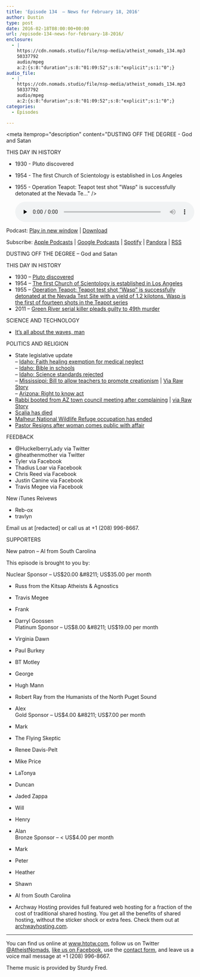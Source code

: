 ```yaml
---
title: 'Episode 134  – News for February 18, 2016'
author: Dustin
type: post
date: 2016-02-18T08:00:00+00:00
url: /episode-134-news-for-february-18-2016/
enclosure:
  - |
    https://cdn.nomads.studio/file/nsp-media/atheist_nomads_134.mp3
    50337792
    audio/mpeg
    a:2:{s:8:"duration";s:8:"01:09:52";s:8:"explicit";s:1:"0";}
audio_file:
  - |
    https://cdn.nomads.studio/file/nsp-media/atheist_nomads_134.mp3
    50337792
    audio/mpeg
    a:2:{s:8:"duration";s:8:"01:09:52";s:8:"explicit";s:1:"0";}
categories:
  - Episodes

---
```

<div itemscope itemtype="http://schema.org/AudioObject">
  <meta itemprop="name" content="Episode 134  &#8211; News for February 18, 2016" />
  
  <meta itemprop="uploadDate" content="2016-02-18T01:00:00-07:00" />
  
  <meta itemprop="encodingFormat" content="audio/mpeg" />
  
  <meta itemprop="duration" content="PT1H09M52S" />
  
  <meta itemprop="description" content="DUSTING OFF THE DEGREE - God and Satan

THIS DAY IN HISTORY
* 1930 - Pluto discovered
* 1954 - The first Church of Scientology is established in Los Angeles
* 1955 - Operation Teapot: Teapot test shot &quot;Wasp&quot; is successfully detonated at the Nevada Te..." />
  
  <meta itemprop="contentUrl" content="https://dts.podtrac.com/redirect.mp3/cdn.nomads.studio/file/nsp-media/atheist_nomads_134.mp3" />
  
  <meta itemprop="contentSize" content="48.0" />
  </p> 
  
  <div class="powerpress_player" id="powerpress_player_8391">
    <audio class="wp-audio-shortcode" id="audio-5103-135" preload="none" style="width: 100%;" controls="controls"><source type="audio/mpeg" src="https://dts.podtrac.com/redirect.mp3/cdn.nomads.studio/file/nsp-media/atheist_nomads_134.mp3?_=135" /><a href="https://dts.podtrac.com/redirect.mp3/cdn.nomads.studio/file/nsp-media/atheist_nomads_134.mp3">https://dts.podtrac.com/redirect.mp3/cdn.nomads.studio/file/nsp-media/atheist_nomads_134.mp3</a></audio>
  </div>
</div>

<p class="powerpress_links powerpress_links_mp3">
  Podcast: <a href="https://dts.podtrac.com/redirect.mp3/cdn.nomads.studio/file/nsp-media/atheist_nomads_134.mp3" class="powerpress_link_pinw" target="_blank" title="Play in new window" onclick="return powerpress_pinw('https://htotw.com/?powerpress_pinw=5103-podcast');" rel="nofollow">Play in new window</a> | <a href="https://dts.podtrac.com/redirect.mp3/cdn.nomads.studio/file/nsp-media/atheist_nomads_134.mp3" class="powerpress_link_d" title="Download" rel="nofollow" download="atheist_nomads_134.mp3">Download</a>
</p>

<p class="powerpress_links powerpress_subscribe_links">
  Subscribe: <a href="https://podcasts.apple.com/us/podcast/humanists-take-on-the-world/id530050098?mt=2&ls=1" class="powerpress_link_subscribe powerpress_link_subscribe_itunes" target="_blank" title="Subscribe on Apple Podcasts" rel="nofollow">Apple Podcasts</a> | <a href="https://www.google.com/podcasts?feed=aHR0cDovL2F0aGVpc3Rub21hZHMubGlic3luLmNvbS9yc3M%3D" class="powerpress_link_subscribe powerpress_link_subscribe_googleplay" target="_blank" title="Subscribe on Google Podcasts" rel="nofollow">Google Podcasts</a> | <a href="https://open.spotify.com/show/3LzK2xZGike6Tc1GEMtMbr?si=LieN9SNuTpq96smuaUsH8A" class="powerpress_link_subscribe powerpress_link_subscribe_spotify" target="_blank" title="Subscribe on Spotify" rel="nofollow">Spotify</a> | <a href="https://www.pandora.com/podcast/atheist-nomads/PC:10122?corr=62071012&part=ug" class="powerpress_link_subscribe powerpress_link_subscribe_pandora" target="_blank" title="Subscribe on Pandora" rel="nofollow">Pandora</a> | <a href="https://htotw.com/feed/podcast/" class="powerpress_link_subscribe powerpress_link_subscribe_rss" target="_blank" title="Subscribe via RSS" rel="nofollow">RSS</a>
</p>

DUSTING OFF THE DEGREE &#8211; God and Satan

THIS DAY IN HISTORY  
* 1930 &#8211; <a href="http://www.history.com/this-day-in-history/pluto-discovered" target="_blank" rel="noopener">Pluto discovered</a>  
* 1954 &#8211; <a href="https://en.wikipedia.org/wiki/Church_of_Scientology" target="_blank" rel="noopener">The first Church of Scientology is established in Los Angeles</a>  
* 1955 &#8211; <a href="https://en.wikipedia.org/wiki/Operation_Teapot" target="_blank" rel="noopener">Operation Teapot: Teapot test shot &#8220;Wasp&#8221; is successfully detonated at the Nevada Test Site with a yield of 1.2 kilotons. Wasp is the first of fourteen shots in the Teapot series</a>  
* 2011 &#8211; <a href="http://www.history.com/this-day-in-history/green-river-serial-killer-pleads-guilty-to-49th-murder" target="_blank" rel="noopener">Green River serial killer pleads guilty to 49th murder</a>

SCIENCE AND TECHNOLOGY  
* <a href="https://www.ligo.caltech.edu/news/ligo20160211" target="_blank" rel="noopener">It’s all about the waves, man</a>

POLITICS AND RELIGION  
* State legislative update  
&#8211; <a href="http://magicvalley.com/news/local/govt-and-politics/otter-wants-lawmakers-to-study-faith-healing-and-child-deaths/article_8019d1eb-ef36-5655-af86-38a562b679c1.html" target="_blank" rel="noopener">Idaho: Faith healing exemption for medical neglect</a>  
&#8211; <a href="http://www.idahoednews.org/news/house-introduces-class-size-bill/#.VsEOK3WlxhG" target="_blank" rel="noopener">Idaho: Bible in schools</a>  
&#8211; <a href="http://www.idahoednews.org/news/proposed-science-and-humanities-standards-in-limbo/#.VsEoRnWlxhE" target="_blank" rel="noopener">Idaho: Science standards rejected</a>  
&#8211; <a href="http://www.clarionledger.com/story/news/2016/02/10/bill-would-allow-teachers-promote-creationism/80084338/" target="_blank" rel="noopener">Mississippi: Bill to allow teachers to promote creationism</a> | <a href="http://www.rawstory.com/2016/02/miss-republican-wants-to-let-creationist-and-climate-skeptic-teachers-push-their-views-in-class/" target="_blank" rel="noopener">Via Raw Story</a>  
&#8211; <a href="http://news.atheists.org/2016/02/11/atheists-right-to-know-act-is-introduced-in-az-legislature/" target="_blank" rel="noopener">Arizona: Right to know act</a>  
* <a href="http://dcourier.com/main.asp?SectionID=1&SubSectionID=1&ArticleID=154838" target="_blank" rel="noopener">Rabbi booted from AZ town council meeting after complaining</a> | <a href="http://www.rawstory.com/2016/02/watch-rabbi-berates-arizona-town-council-members-over-christian-prayer-then-gets-booted-out/" target="_blank" rel="noopener">via Raw Story</a>  
* <a href="http://www.cbsnews.com/news/supreme-court-justice-antonin-scalia-found-dead-in-texas/" target="_blank" rel="noopener">Scalia has died</a>  
* <a href="http://www.opb.org/news/series/burns-oregon-standoff-bundy-militia-news-updates/malheur-occupation-ends/?t=070192" target="_blank" rel="noopener">Malheur National Wildlife Refuge occupation has ended</a>  
* <a href="http://www.rawstory.com/2016/02/woman-sues-megachurch-after-they-stiff-her-for-3000-hush-money-payoff-over-affair-with-pastor/" target="_blank" rel="noopener">Pastor Resigns after woman comes public with affair</a>

FEEDBACK  
* @HuckelberryLady via Twitter  
* @heathenmother via Twitter  
* Tyler via Facebook  
* Thadius Loar via Facebook  
* Chris Reed via Facebook  
* Justin Canine via Facebook  
* Travis Megee via Facebook

New iTunes Reivews  
* Reb-ox  
* travlyn

Email us at [redacted] or call us at +1 (208) 996-8667.

SUPPORTERS

New patron &#8211; Al from South Carolina

This episode is brought to you by:

Nuclear Sponsor &#8211; US$20.00 &#8211; US$35.00 per month  
* Russ from the Kitsap Atheists & Agnostics  
* Travis Megee  
* Frank  
* Darryl Goossen  
Platinum Sponsor &#8211; US$8.00 &#8211; US$19.00 per month  
* Virginia Dawn  
* Paul Burkey  
* BT Motley  
* George  
* Hugh Mann  
* Robert Ray from the Humanists of the North Puget Sound  
* Alex  
Gold Sponsor &#8211; US$4.00 &#8211; US$7.00 per month  
* Mark  
* The Flying Skeptic  
* Renee Davis-Pelt  
* Mike Price  
* LaTonya  
* Duncan  
* Jaded Zappa  
* Will  
* Henry  
* Alan  
Bronze Sponsor &#8211; < US$4.00 per month  
* Mark  
* Peter  
* Heather  
* Shawn  
* Al from South Carolina

* Archway Hosting provides full featured web hosting for a fraction of the cost of traditional shared hosting. You get all the benefits of shared hosting, without the sticker shock or extra fees. Check them out at <a href="http://archwayhosting.com/" target="_blank" rel="noopener">archwayhosting.com</a>.

<hr width="500" />

You can find us online at <a href="https://www.htotw.com/" target="_blank" rel="noopener">www.htotw.com</a>, follow us on Twitter <a href="https://htotw.com/twitter" target="_blank" rel="noopener">@AtheistNomads</a>, <a href="https://htotw.com/facebook" target="_blank" rel="noopener">like us on Facebook</a>, use the [contact form](https://htotw.com/contact), and leave us a voice mail message at +1 (208) 996-8667.

Theme music is provided by Sturdy Fred.